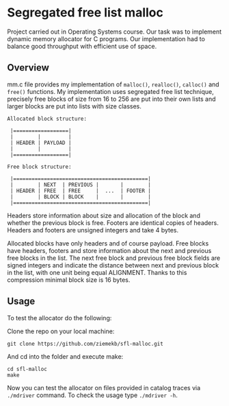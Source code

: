 # Segregated free list malloc
Project carried out in Operating Systems course. Our task was to implement dynamic memory allocator for C programs. Our implementation had to balance good throughput with efficient use of space.

## Overview
mm.c file provides my implementation of ```malloc()```, ```realloc()```, ```calloc()``` and ```free()``` functions. 
My implementation uses segregated free list technique, precisely free blocks of size from 16 to 256 are put into their own lists and larger blocks are put into lists with size classes. 

```
Allocated block structure:

 |==================|
 |        |         |
 | HEADER | PAYLOAD |
 |        |         |
 |==================|
```

```
Free block structure:

 |============================================|
 |        | NEXT  | PREVIOUS |       |        |
 | HEADER | FREE  | FREE     |  ...  | FOOTER |
 |        | BLOCK | BLOCK    |       |        |
 |============================================|
```

Headers store information about size and allocation of the block and whether the previous block is free.
Footers are identical copies of headers.
Headers and footers are unsigned integers and take 4 bytes.

Allocated blocks have only headers and of course payload.
Free blocks have headers, footers and store information about the next and previous free blocks in the list.
The next free block and previous free block fields are signed integers and indicate the distance between next and previous block in the list, with one unit being equal ALIGNMENT.
Thanks to this compression minimal block size is 16 bytes.

## Usage
To test the allocator do the following:

Clone the repo on your local machine:
  ```
  git clone https://github.com/ziemekb/sfl-malloc.git
  ```
And cd into the folder and execute make:
  ```
  cd sfl-malloc
  make
  ```
Now you can test the allocator on files provided in catalog traces via ```./mdriver``` command.
To check the usage type ```./mdriver -h```.
